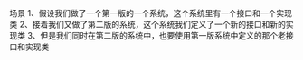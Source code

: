 场景
1、假设我们做了一个第一版的一个系统，这个系统里有一个接口和一个实现类
2、接着我们又做了第二版的系统，这个系统我们定义了一个新的接口和新的实现类
3、但是我们同时在第二版的系统中，也要使用第一版系统中定义的那个老接口和实现类